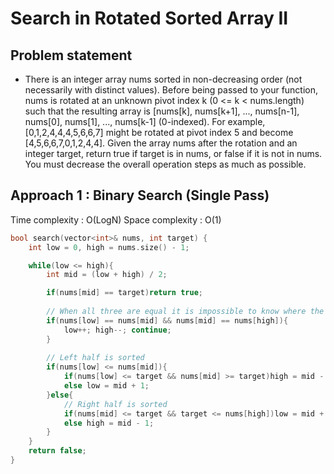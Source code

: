#  Search in Rotated Sorted Array II

## Problem statement 

- There is an integer array nums sorted in non-decreasing order (not necessarily with distinct values). Before being passed to your function, nums is rotated at an unknown pivot index k (0 <= k < nums.length) such that the resulting array is [nums[k], nums[k+1], ..., nums[n-1], nums[0], nums[1], ..., nums[k-1] (0-indexed). For example, [0,1,2,4,4,4,5,6,6,7] might be rotated at pivot index 5 and become [4,5,6,6,7,0,1,2,4,4]. Given the array nums after the rotation and an integer target, return true if target is in nums, or false if it is not in nums. You must decrease the overall operation steps as much as possible. 

## Approach 1 : Binary Search (Single Pass)

Time complexity : O(LogN) 
Space complexity : O(1)

```cpp
bool search(vector<int>& nums, int target) {
    int low = 0, high = nums.size() - 1;

    while(low <= high){
        int mid = (low + high) / 2;

        if(nums[mid] == target)return true;
        
        // When all three are equal it is impossible to know where the target is so we shrink down the space
        if(nums[low] == nums[mid] && nums[mid] == nums[high]){
            low++; high--; continue;
        }
        
        // Left half is sorted
        if(nums[low] <= nums[mid]){
            if(nums[low] <= target && nums[mid] >= target)high = mid - 1;  // Target lies in between
            else low = mid + 1;
        }else{
            // Right half is sorted
            if(nums[mid] <= target && target <= nums[high])low = mid + 1;
            else high = mid - 1;
        }
    }
    return false;
}
```